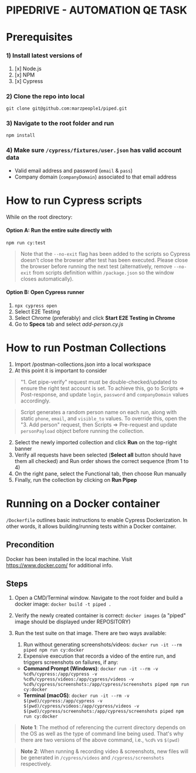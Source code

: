 # PIPEDRIVE - AUTOMATION QE TASK
# Prerequisites
### 1) Install latest versions of
1. [x] Node.js
2. [x] NPM
3. [x] Cypress
### 2) Clone the repo into local
`git clone git@github.com:marzpeople1/piped.git`
### 3) Navigate to the root folder and run
`npm install`
### 4) Make sure `/cypress/fixtures/user.json` has valid account data
- Valid email address and password (`email` & `pass`)
- Company domain (`companyDomain`) associated to that email address

# How to run Cypress scripts
While on the root directory:
#### Option A: Run the entire suite directly with
`npm run cy:test`
> Note that the `--no-exit` flag has been added to the scripts so Cypress doesn't
close the browser after test has been executed. Please close the browser
before running the next test (alternatively, remove `--no-exit` from scripts definition
within `/package.json` so the window closes automatically).

#### Option B: Open Cypress runner
1. `npx cypress open`
2. Select E2E Testing
3. Select Chrome (preferably) and click **Start E2E Testing in Chrome**
4. Go to **Specs** tab and select _add-person.cy.js_

# How to run Postman Collections
1. Import /postman-collections.json into a local workspace
2. At this point it is important to consider

> "1. Get pipe-verify" request must be double-checked/updated to ensure the right test account is set. 
To achieve this, go to Scripts => Post-response, and update `login`, `password` and `companyDomain` 
> values accordingly.

> Script generates a random person name on each run, along with static `phone`, `email`, and `visible_to` values.
> To override this, open the "3. Add person" request, then Scripts => Pre-request and update `personPayload` object
> before running the collection.

2. Select the newly imported collection and click **Run** on the top-right banner
3. Verify all requests have been selected (**Select all** button should have them all checked) 
and Run order shows the correct sequence (from 1 to 4) 
4. On the right pane, select the Functional tab, then choose Run manually
5. Finally, run the collection by clicking on **Run Pipep**

# Running on a Docker container
`/Dockerfile` outlines basic instructions to enable Cypress Dockerization. In other words, it allows
building/running tests within a Docker container.

## Precondition
Docker has been installed in the local machine. Visit https://www.docker.com/ for additional info.

## Steps
1. Open a CMD/Terminal window. Navigate to the root folder and build a docker image:
`docker build -t piped .`
2. Verify the newly created container is correct: `docker images` 
(a "piped" image should be displayed under REPOSITORY)

3. Run the test suite on that image. There are two ways available:
   1) Run without generating screenshots/videos: `docker run -it --rm piped npm run cy:docker`
   2) Expensive execution that records a video of the entire run, and triggers screenshots on failures, if any:
   - **Command Prompt (Windows)**: `docker run -it --rm -v %cd%/cypress:/app/cypress -v %cd%/cypress/videos:/app/cypress/videos -v %cd%/cypress/screenshots:/app/cypress/screenshots piped npm run cy:docker`
   - **Terminal (macOS)**: `docker run -it --rm -v $(pwd)/cypress:/app/cypress -v $(pwd)/cypress/videos:/app/cypress/videos -v $(pwd)/cypress/screenshots:/app/cypress/screenshots piped npm run cy:docker`
> **Note 1**: The method of referencing the current directory depends on the OS as well as the type of command line being used. That's
> why there are two versions of the above command, i.e., `%cd%` vs `$(pwd)`

> **Note 2**: When running & recording video & screenshots, new files will be generated in `/cypress/videos` and `/cypress/screenshots` respectively.